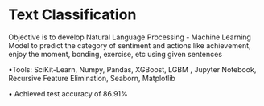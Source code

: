 # Text Classification

Objective is to develop Natural Language Processing - Machine Learning Model to predict the category of  sentiment and actions like achievement,
enjoy the moment, bonding, exercise, etc using given sentences

•Tools: SciKit-Learn, Numpy, Pandas, XGBoost, LGBM , Jupyter Notebook, Recursive Feature Elimination, Seaborn, Matplotlib

• Achieved test accuracy of 86.91%

